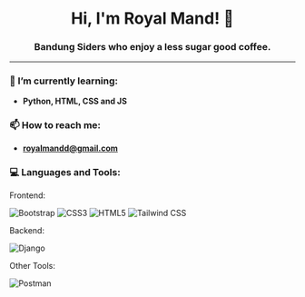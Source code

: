 <h1 align="center">Hi, I'm Royal Mand! 👋</h1>
<h3 align="center">Bandung Siders who enjoy a less sugar good coffee.</h3>

---

### 🌱 I’m currently learning:
- **Python, HTML, CSS and JS**

### 📫 How to reach me:
- **royalmandd@gmail.com**

### 💻 Languages and Tools:
Frontend:
<p align="left"> <img src="https://img.shields.io/badge/-Bootstrap-%23563D7C?style=flat&logo=bootstrap&logoColor=white" alt="Bootstrap"/> <img src="https://img.shields.io/badge/-CSS3-%231572B6?style=flat&logo=css3&logoColor=white" alt="CSS3"/> <img src="https://img.shields.io/badge/-HTML5-%23E34F26?style=flat&logo=html5&logoColor=white" alt="HTML5"/> <img src="https://img.shields.io/badge/-Tailwind_CSS-%2338B2AC?style=flat&logo=tailwindcss&logoColor=white" alt="Tailwind CSS"/> </p>
Backend:
<p align="left"> <img src="https://img.shields.io/badge/-Django-%23092E20?style=flat&logo=django&logoColor=white" alt="Django"/> </p>
Other Tools:
<p align="left"> <img src="https://img.shields.io/badge/-Postman-%23FF6C37?style=flat&logo=postman&logoColor=white" alt="Postman"/></p>

<!---
royalmand/royalmand is a ✨ special ✨ repository because its `README.md` (this file) appears on your GitHub profile.
You can click the Preview link to take a look at your changes.
--->
